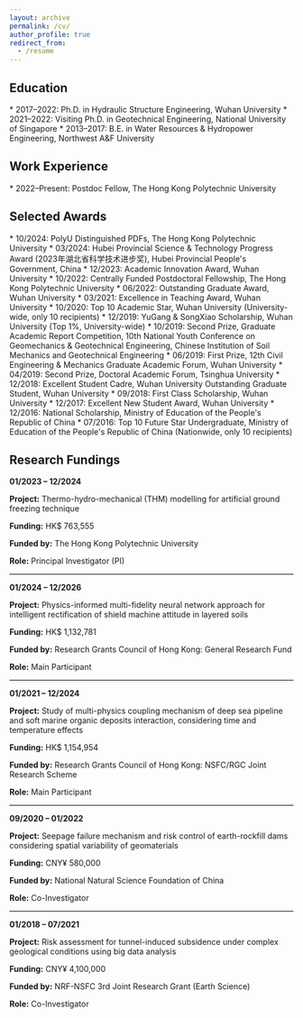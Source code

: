```yaml
---
layout: archive
permalink: /cv/
author_profile: true
redirect_from:
  - /resume
---
```

<h2>Education</h2>
* 2017–2022: Ph.D. in Hydraulic Structure Engineering, Wuhan University
* 2021–2022: Visiting Ph.D. in Geotechnical Engineering, National University of Singapore
* 2013–2017: B.E. in Water Resources & Hydropower Engineering, Northwest A&F University

<h2>Work Experience</h2>
* 2022–Present: Postdoc Fellow, The Hong Kong Polytechnic University
  
<h2>Selected Awards</h2>
*	10/2024: PolyU Distinguished PDFs, The Hong Kong Polytechnic University
*	03/2024: Hubei Provincial Science & Technology Progress Award (2023年湖北省科学技术进步奖), Hubei Provincial People's Government, China
*	12/2023: Academic Innovation Award, Wuhan University
*	10/2022: Centrally Funded Postdoctoral Fellowship, The Hong Kong Polytechnic University
*	06/2022: Outstanding Graduate Award, Wuhan University
*	03/2021: Excellence in Teaching Award, Wuhan University
*	10/2020: Top 10 Academic Star, Wuhan University (University-wide, only 10 recipients)
*	12/2019: YuGang & SongXiao Scholarship, Wuhan University (Top 1%, University-wide)
*	10/2019: Second Prize, Graduate Academic Report Competition, 10th National Youth Conference on Geomechanics & Geotechnical Engineering, Chinese Institution of Soil Mechanics and Geotechnical Engineering
*	06/2019: First Prize, 12th Civil Engineering & Mechanics Graduate Academic Forum, Wuhan University  
*	04/2019: Second Prize, Doctoral Academic Forum, Tsinghua University
*	12/2018: Excellent Student Cadre, Wuhan University Outstanding Graduate Student, Wuhan University
*	09/2018: First Class Scholarship, Wuhan University
*	12/2017: Excellent New Student Award, Wuhan University
*	12/2016: National Scholarship, Ministry of Education of the People's Republic of China
*	07/2016: Top 10 Future Star Undergraduate, Ministry of Education of the People's Republic of China (Nationwide, only 10 recipients)


<h2>Research Fundings</h2>

<div style="margin-bottom: 7px;">
  <p><strong>01/2023 – 12/2024</strong></p>
  <p><strong>Project:</strong> Thermo-hydro-mechanical (THM) modelling for artificial ground freezing technique</p>
  <p><strong>Funding:</strong> HK$ 763,555</p>
  <p><strong>Funded by:</strong> The Hong Kong Polytechnic University</p>
  <p><strong>Role:</strong> Principal Investigator (PI)</p>
</div>

<hr style="border-top: 0.3px solid #ccc;"/>

<div style="margin-bottom: 7px;">
  <p><strong>01/2024 – 12/2026</strong></p>
  <p><strong>Project:</strong> Physics-informed multi-fidelity neural network approach for intelligent rectification of shield machine attitude in layered soils</p>
  <p><strong>Funding:</strong> HK$ 1,132,781</p>
  <p><strong>Funded by:</strong> Research Grants Council of Hong Kong: General Research Fund</p>
  <p><strong>Role:</strong> Main Participant</p>
</div>

<hr style="border-top: 0.3px solid #ccc;"/>

<div style="margin-bottom: 7px;">
  <p><strong>01/2021 – 12/2024</strong></p>
  <p><strong>Project:</strong> Study of multi-physics coupling mechanism of deep sea pipeline and soft marine organic deposits interaction, considering time and temperature effects</p>
  <p><strong>Funding:</strong> HK$ 1,154,954</p>
  <p><strong>Funded by:</strong> Research Grants Council of Hong Kong: NSFC/RGC Joint Research Scheme</p>
  <p><strong>Role:</strong> Main Participant</p>
</div>

<hr style="border-top: 0.3px solid #ccc;"/>

<div style="margin-bottom: 7px;">
  <p><strong>09/2020 – 01/2022</strong></p>
  <p><strong>Project:</strong> Seepage failure mechanism and risk control of earth-rockfill dams considering spatial variability of geomaterials</p>
  <p><strong>Funding:</strong> CNY¥ 580,000</p>
  <p><strong>Funded by:</strong> National Natural Science Foundation of China</p>
  <p><strong>Role:</strong> Co-Investigator</p>
</div>

<hr style="border-top: 0.3px solid #ccc;"/>

<div style="margin-bottom: 7px;">
  <p><strong>01/2018 – 07/2021</strong></p>
  <p><strong>Project:</strong> Risk assessment for tunnel-induced subsidence under complex geological conditions using big data analysis</p>
  <p><strong>Funding:</strong> CNY¥ 4,100,000</p>
  <p><strong>Funded by:</strong> NRF-NSFC 3rd Joint Research Grant (Earth Science)</p>
  <p><strong>Role:</strong> Co-Investigator</p>
</div>

